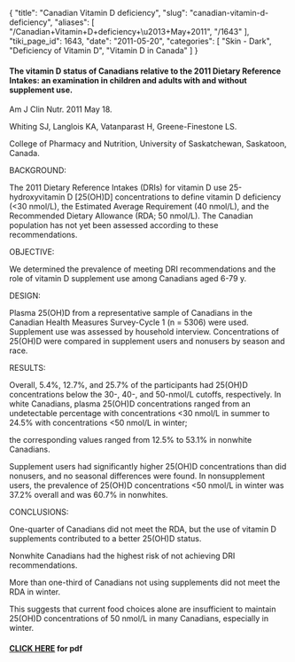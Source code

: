 {
  "title": "Canadian Vitamin D deficiency",
  "slug": "canadian-vitamin-d-deficiency",
  "aliases": [
    "/Canadian+Vitamin+D+deficiency+\u2013+May+2011",
    "/1643"
  ],
  "tiki_page_id": 1643,
  "date": "2011-05-20",
  "categories": [
    "Skin - Dark",
    "Deficiency of Vitamin D",
    "Vitamin D in Canada"
  ]
}


#### The vitamin D status of Canadians relative to the 2011 Dietary Reference Intakes: an examination in children and adults with and without supplement use.

Am J Clin Nutr. 2011 May 18. 

Whiting SJ, Langlois KA, Vatanparast H, Greene-Finestone LS.

College of Pharmacy and Nutrition, University of Saskatchewan, Saskatoon, Canada.

BACKGROUND:

The 2011 Dietary Reference Intakes (DRIs) for vitamin D use 25-hydroxyvitamin D <span>[25(OH)D]</span> concentrations to define vitamin D deficiency (<30 nmol/L), the Estimated Average Requirement (40 nmol/L), and the Recommended Dietary Allowance (RDA; 50 nmol/L). The Canadian population has not yet been assessed according to these recommendations.

OBJECTIVE:

We determined the prevalence of meeting DRI recommendations and the role of vitamin D supplement use among Canadians aged 6-79 y.

DESIGN:

Plasma 25(OH)D from a representative sample of Canadians in the Canadian Health Measures Survey-Cycle 1 (n = 5306) were used. Supplement use was assessed by household interview. Concentrations of 25(OH)D were compared in supplement users and nonusers by season and race.

RESULTS:

Overall, 5.4%, 12.7%, and 25.7% of the participants had 25(OH)D concentrations below the 30-, 40-, and 50-nmol/L cutoffs, respectively. In white Canadians, plasma 25(OH)D concentrations ranged from an undetectable percentage with concentrations <30 nmol/L in summer to 24.5% with concentrations <50 nmol/L in winter; 

the corresponding values ranged from 12.5% to 53.1% in nonwhite Canadians. 

Supplement users had significantly higher 25(OH)D concentrations than did nonusers, and no seasonal differences were found. In nonsupplement users, the prevalence of 25(OH)D concentrations <50 nmol/L in winter was 37.2% overall and was 60.7% in nonwhites.

CONCLUSIONS:

One-quarter of Canadians did not meet the RDA, but the use of vitamin D supplements contributed to a better 25(OH)D status. 

Nonwhite Canadians had the highest risk of not achieving DRI recommendations. 

More than one-third of Canadians not using supplements did not meet the RDA in winter. 

This suggests that current food choices alone are insufficient to maintain 25(OH)D concentrations of 50 nmol/L in many Canadians, especially in winter.

#### [CLICK HERE](https://www.VitaminDWiki.com/tiki-download_file.php?fileId=1890) for pdf
